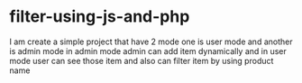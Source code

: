# filter-using-js-and-php
I am create a simple project that have 2 mode one is user mode and another is admin mode in admin mode admin can add  item dynamically and in user mode user can see those item and also can filter item by using product name 
